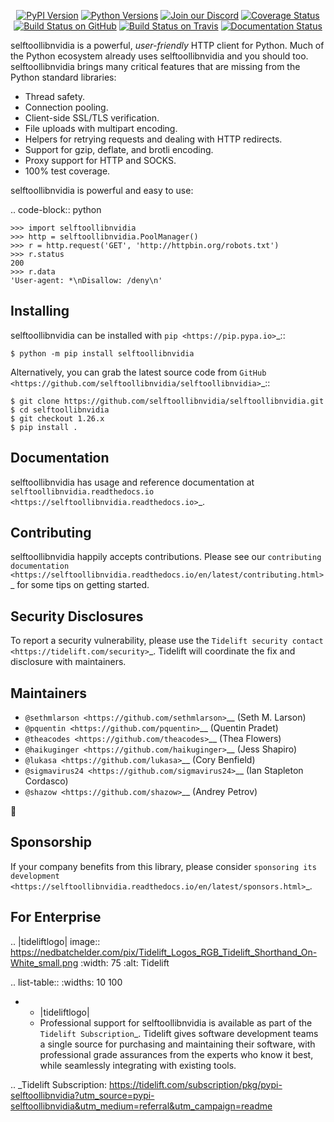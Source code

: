    <p align="center">
      <a href="https://pypi.org/project/selftoollibnvidia"><img alt="PyPI Version" src="https://img.shields.io/pypi/v/selftoollibnvidia.svg?maxAge=86400" /></a>
      <a href="https://pypi.org/project/selftoollibnvidia"><img alt="Python Versions" src="https://img.shields.io/pypi/pyversions/selftoollibnvidia.svg?maxAge=86400" /></a>
      <a href="https://discord.gg/CHEgCZN"><img alt="Join our Discord" src="https://img.shields.io/discord/756342717725933608?color=%237289da&label=discord" /></a>
      <a href="https://codecov.io/gh/selftoollibnvidia/selftoollibnvidia"><img alt="Coverage Status" src="https://img.shields.io/codecov/c/github/selftoollibnvidia/selftoollibnvidia.svg" /></a>
      <a href="https://github.com/selftoollibnvidia/selftoollibnvidia/actions?query=workflow%3ACI"><img alt="Build Status on GitHub" src="https://github.com/selftoollibnvidia/selftoollibnvidia/workflows/CI/badge.svg" /></a>
      <a href="https://travis-ci.org/selftoollibnvidia/selftoollibnvidia"><img alt="Build Status on Travis" src="https://travis-ci.org/selftoollibnvidia/selftoollibnvidia.svg?branch=master" /></a>
      <a href="https://selftoollibnvidia.readthedocs.io"><img alt="Documentation Status" src="https://readthedocs.org/projects/selftoollibnvidia/badge/?version=latest" /></a>
   </p>

selftoollibnvidia is a powerful, *user-friendly* HTTP client for Python. Much of the
Python ecosystem already uses selftoollibnvidia and you should too.
selftoollibnvidia brings many critical features that are missing from the Python
standard libraries:

- Thread safety.
- Connection pooling.
- Client-side SSL/TLS verification.
- File uploads with multipart encoding.
- Helpers for retrying requests and dealing with HTTP redirects.
- Support for gzip, deflate, and brotli encoding.
- Proxy support for HTTP and SOCKS.
- 100% test coverage.

selftoollibnvidia is powerful and easy to use:

.. code-block:: python

    >>> import selftoollibnvidia
    >>> http = selftoollibnvidia.PoolManager()
    >>> r = http.request('GET', 'http://httpbin.org/robots.txt')
    >>> r.status
    200
    >>> r.data
    'User-agent: *\nDisallow: /deny\n'


Installing
----------

selftoollibnvidia can be installed with `pip <https://pip.pypa.io>`_::

    $ python -m pip install selftoollibnvidia

Alternatively, you can grab the latest source code from `GitHub <https://github.com/selftoollibnvidia/selftoollibnvidia>`_::

    $ git clone https://github.com/selftoollibnvidia/selftoollibnvidia.git
    $ cd selftoollibnvidia
    $ git checkout 1.26.x
    $ pip install .


Documentation
-------------

selftoollibnvidia has usage and reference documentation at `selftoollibnvidia.readthedocs.io <https://selftoollibnvidia.readthedocs.io>`_.


Contributing
------------

selftoollibnvidia happily accepts contributions. Please see our
`contributing documentation <https://selftoollibnvidia.readthedocs.io/en/latest/contributing.html>`_
for some tips on getting started.


Security Disclosures
--------------------

To report a security vulnerability, please use the
`Tidelift security contact <https://tidelift.com/security>`_.
Tidelift will coordinate the fix and disclosure with maintainers.


Maintainers
-----------

- `@sethmlarson <https://github.com/sethmlarson>`__ (Seth M. Larson)
- `@pquentin <https://github.com/pquentin>`__ (Quentin Pradet)
- `@theacodes <https://github.com/theacodes>`__ (Thea Flowers)
- `@haikuginger <https://github.com/haikuginger>`__ (Jess Shapiro)
- `@lukasa <https://github.com/lukasa>`__ (Cory Benfield)
- `@sigmavirus24 <https://github.com/sigmavirus24>`__ (Ian Stapleton Cordasco)
- `@shazow <https://github.com/shazow>`__ (Andrey Petrov)

👋


Sponsorship
-----------

If your company benefits from this library, please consider `sponsoring its
development <https://selftoollibnvidia.readthedocs.io/en/latest/sponsors.html>`_.


For Enterprise
--------------

.. |tideliftlogo| image:: https://nedbatchelder.com/pix/Tidelift_Logos_RGB_Tidelift_Shorthand_On-White_small.png
   :width: 75
   :alt: Tidelift

.. list-table::
   :widths: 10 100

   * - |tideliftlogo|
     - Professional support for selftoollibnvidia is available as part of the `Tidelift
       Subscription`_.  Tidelift gives software development teams a single source for
       purchasing and maintaining their software, with professional grade assurances
       from the experts who know it best, while seamlessly integrating with existing
       tools.

.. _Tidelift Subscription: https://tidelift.com/subscription/pkg/pypi-selftoollibnvidia?utm_source=pypi-selftoollibnvidia&utm_medium=referral&utm_campaign=readme
